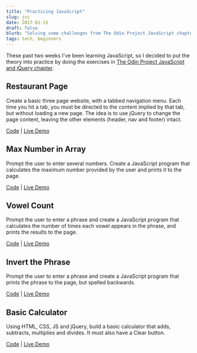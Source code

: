 ```yaml
---
title: "Practicing JavaScript"
slug: jsc
date: 2017-01-15
draft: false
blurb: "Solving some challenges from The Odin Project JavaScript chapter"
tags: tech, beginners
---
```


These past two weeks I've been learning JavaScript, so I decided to put the theory into practice by doing the exercises in [The Odin Project JavaScript and jQuery chapter](http://www.theodinproject.com/courses/javascript-and-jquery).

## Restaurant Page

Create a basic three page website, with a tabbed navigation menu. Each time you hit a tab, you must be directed to the content implied by that tab, but without loading a new page. The idea is to use jQuery to change the page content, leaving the other elements (header, nav and footer) intact.

[Code](https://github.com/mariobox/the-odin-project/tree/master/odin-restaurant) | [Live Demo](http://mariobox.github.io/the-odin-project/odin-restaurant/)

## Max Number in Array

Prompt the user to enter several numbers. Create a JavaScript program that calculates the maximum number provided by the user and prints it to the page.

[Code](https://github.com/mariobox/the-odin-project/tree/master/max-num) | [Live Demo](http://mariobox.github.io/the-odin-project/max-num/)

## Vowel Count

Prompt the user to enter a phrase and create a JavaScript program that calculates the number of times each vowel appears in the phrase, and prints the results to the page.

[Code](https://github.com/mariobox/the-odin-project/tree/master/pick-vowels) | [Live Demo](http://mariobox.github.io/the-odin-project/pick-vowels/)

## Invert the Phrase

Prompt the user to enter a phrase and create a JavaScript program that prints the phrase to the page, but spelled backwards.

[Code](https://github.com/mariobox/the-odin-project/tree/master/word-backwards) | [Live Demo](http://mariobox.github.io/the-odin-project/word-backwards/)

## Basic Calculator

Using HTML, CSS, JS and jQuery, build a basic calculator that adds, subtracts, multiplies and divides. It must also have a Clear button.

[Code](https://github.com/mariobox/the-odin-project/tree/master/calculator) | [Live Demo](http://mariobox.github.io/the-odin-project/calculator/)
